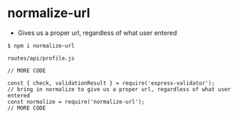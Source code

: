 # normalize-url
* Gives us a proper url, regardless of what user entered

`$ npm i normalize-url`

`routes/api/profile.js`

```
// MORE CODE

const { check, validationResult } = require('express-validator');
// bring in normalize to give us a proper url, regardless of what user entered
const normalize = require('normalize-url');
// MORE CODE
```
